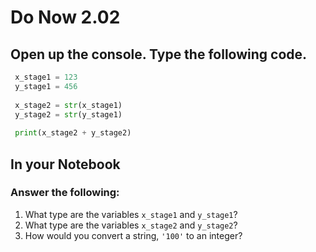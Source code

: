 # Do Now 2.02
## Open up the console. Type the following code. 

```python
 x_stage1 = 123
 y_stage1 = 456
 
 x_stage2 = str(x_stage1)
 y_stage2 = str(y_stage1)
 
 print(x_stage2 + y_stage2)
```

## In your Notebook
### Answer the following:

1. What type are the variables `x_stage1` and `y_stage1`? 
2. What type are the variables `x_stage2` and `y_stage2`? 
3. How would you convert a string, `'100'` to an integer? 
